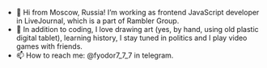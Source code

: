 - 👋 Hi from Moscow, Russia! I’m working as frontend JavaScript developer in LiveJournal, which is a part of Rambler Group.
- 🎨 In addition to coding, I love drawing art (yes, by hand, using old plastic digital tablet), learning history, I stay tuned in politics and I play video games with friends. 
- 📫 How to reach me: @fyodor7_7_7 in telegram.

